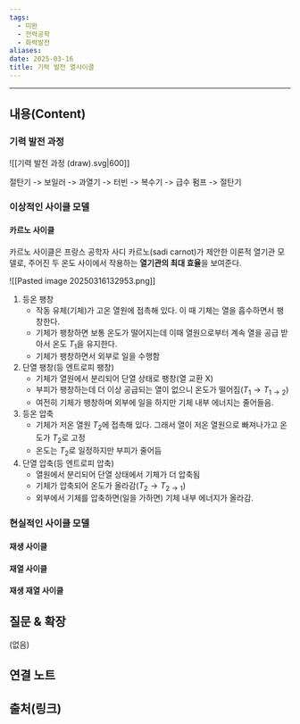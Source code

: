 ```yaml
---
tags:
  - 미완
  - 전력공학
  - 화력발전
aliases: 
date: 2025-03-16
title: 기력 발전 열사이클
---
```


---

## 내용(Content)

### 기력 발전 과정

![[기력 발전 과정 (draw).svg|600]]

절탄기 -> 보일러 -> 과열기 -> 터빈 -> 복수기 -> 급수 펌프 -> 절탄기

### 이상적인 사이클 모델

#### 카르노 사이클

카르노 사이클은 프랑스 공학자 사디 카르노(sadi carnot)가 제안한 이론적 열기관 모델로, 주어진 두 온도 사이에서 작용하는 **열기관의 최대 효율**을 보여준다. 

![[Pasted image 20250316132953.png]]


1. 등온 팽창
	- 작동 유체(기체)가 고온 열원에 접촉해 있다. 이 때 기체는 열을 흡수하면서 팽창한다.
	- 기체가 팽창하면 보통 온도가 떨어지는데 이때 열원으로부터 계속 열을 공급 받아서 온도 $T_{1}$을 유지한다.
	- 기체가 팽창하면서 외부로 일을 수행함
2. 단열 팽창(등 엔트로피 팽창)
	- 기체가 열원에서 분리되어 단열 상태로 팽창(열 교환 X)
	- 부피가 팽창하는데 더 이상 공급되는 열이 없으니 온도가 떨어짐($T_{1} \to T_{1\to2}$)
	- 여전히 기체가 팽창하며 외부에 일을 하지만 기체 내부 에너지는 줄어들음.
3. 등온 압축
	- 기체가 저온 열원 $T_{2}$에 접촉해 있다. 그래서 열이 저온 열원으로 빠져나가고 온도가 $T_{2}$로 고정
	- 온도는 $T_{2}$로 일정하지만 부피가 줄어듬
4. 단열 압축(등 엔트로피 압축)
	- 열원에서 분리되어 단열 상태에서 기체가 더 압축됨
	- 기체가 압축되어 온도가 올라감($T_{2} \to T_{2 \to 1}$)
	- 외부에서 기체를 압축하면(일을 가하면) 기체 내부 에너지가 올라감.


### 현실적인 사이클 모델

#### 재생 사이클


#### 재열 사이클

#### 재생 재열 사이클

## 질문 & 확장

(없음)

## 연결 노트

## 출처(링크)





